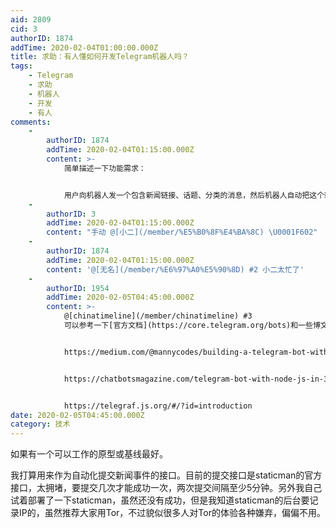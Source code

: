 ```yaml
---
aid: 2809
cid: 3
authorID: 1874
addTime: 2020-02-04T01:00:00.000Z
title: 求助：有人懂如何开发Telegram机器人吗？
tags:
    - Telegram
    - 求助
    - 机器人
    - 开发
    - 有人
comments:
    -
        authorID: 1874
        addTime: 2020-02-04T01:15:00.000Z
        content: >-
            简单描述一下功能需求：


            用户向机器人发一个包含新闻链接、话题、分类的消息，然后机器人自动把这个新闻链接的标题、第一段正文、第一张图片的链接解析出来，自动生成一个YAML文件，提交到github的项目仓库中。
    -
        authorID: 3
        addTime: 2020-02-04T01:15:00.000Z
        content: "手动 @[小二](/member/%E5%B0%8F%E4%BA%8C) \U0001F602"
    -
        authorID: 1874
        addTime: 2020-02-04T01:15:00.000Z
        content: '@[无名](/member/%E6%97%A0%E5%90%8D) #2 小二太忙了'
    -
        authorID: 1954
        addTime: 2020-02-05T04:45:00.000Z
        content: >-
            @[chinatimeline](/member/chinatimeline) #3
            可以参考一下[官方文档](https://core.telegram.org/bots)和一些博文


            https://medium.com/@mannycodes/building-a-telegram-bot-with-nodejs-46660f05b42f


            https://chatbotsmagazine.com/telegram-bot-with-node-js-in-30-lines-of-code-15504bf44a1f


            https://telegraf.js.org/#/?id=introduction
date: 2020-02-05T04:45:00.000Z
category: 技术
---
```


如果有一个可以工作的原型或基线最好。

我打算用来作为自动化提交新闻事件的接口。目前的提交接口是staticman的官方接口，太拥堵，要提交几次才能成功一次，两次提交间隔至少5分钟。另外我自己试着部署了一下staticman，虽然还没有成功，但是我知道staticman的后台要记录IP的，虽然推荐大家用Tor，不过貌似很多人对Tor的体验各种嫌弃，偏偏不用。

